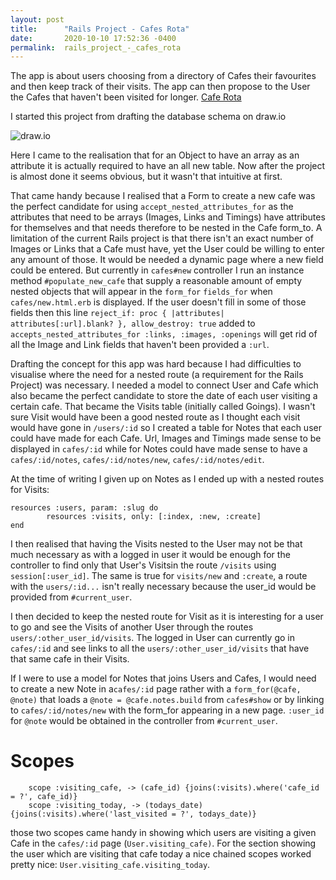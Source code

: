 ```yaml
---
layout: post
title:      "Rails Project - Cafes Rota"
date:       2020-10-10 17:52:36 -0400
permalink:  rails_project_-_cafes_rota
---
```


The app is about users choosing from a directory of Cafes their favourites and then keep track of their visits. 
The app can then propose to the User the Cafes that haven't been visited for longer. [Cafe Rota](https://github.com/AskBid/cafes-rota)

I started this project from drafting the database schema on draw.io

![draw.io](https://i.postimg.cc/tJJsZ3CL/cafes.jpg)

Here I came to the realisation that for an Object to have an array as an attribute it is actually required to have an all new table. Now after the project is almost done it seems obvious, but it wasn't that intuitive at first.

That came handy because I realised that a Form to create a new cafe was the perfect candidate for using `accept_nested_attributes_for` as the attributes that need to be arrays (Images, Links and Timings) have attributes for themselves and that needs therefore to be nested in the Cafe form_to.
A limitation of the current Rails project is that there isn't an exact number of Images or Links that a Cafe must have, yet the User could be willing to enter any amount of those. It would be needed a dynamic page where a new field could be entered. But currently in `cafes#new` controller I run an instance method `#populate_new_cafe` that supply a reasonable amount of empty nested objects that will appear in the `form_for` `fields_for` when `cafes/new.html.erb` is displayed.
If the user doesn't fill in some of those fields then this line `reject_if: proc { |attributes| attributes[:url].blank? }, allow_destroy: true` added to `accepts_nested_attributes_for :links, :images, :openings` will get rid of all the Image and Link fields that haven't been provided a `:url`.

Drafting the concept for this app was hard because I had difficulties to visualise where the need for a nested route (a requirement for the Rails Project) was necessary.
I needed a model to connect User and Cafe which also became the perfect candidate to store the date of each user visiting a certain cafe. That became the Visits table (initially called Goings).
I wasn't sure Visit would have been a good nested route as I thought each visit would have gone in `/users/:id` so I created a table for Notes that each user could have made for each Cafe. 
Url, Images and Timings made sense to be displayed in `cafes/:id` while for Notes could have made sense to have a `cafes/:id/notes`, `cafes/:id/notes/new`, `cafes/:id/notes/edit`.

At the time of writing I given up on Notes as I ended up with a nested routes for Visits:

```
resources :users, param: :slug do
		resources :visits, only: [:index, :new, :create]
end
```

I then realised that having the Visits nested to the User may not be that much necessary as with a logged in user it would be enough for the controller to find only that User's Visitsin the route `/visits` using `session[:user_id]`.
The same is true for `visits/new` and `:create`, a route with the `users/:id...` isn't really necessary because the user_id would be provided from `#current_user`.

I then decided to keep the nested route for Visit as it is interesting for a user to go and see the Visits of another User through the routes `users/:other_user_id/visits`.
The logged in User can currently go in `cafes/:id` and see links to all the `users/:other_user_id/visits` that have that same cafe in their Visits.

If I were to use a model for Notes that joins Users and Cafes, I would need to create a new Note in a`cafes/:id` page  rather with a `form_for(@cafe, @note)` that loads a `@note = @cafe.notes.build` from `cafes#show` or by linking to `cafes/:id/notes/new` with the form_for appearing in a new page.
`:user_id` for `@note` would be obtained in the controller from `#current_user`.

# Scopes
```
	scope :visiting_cafe, -> (cafe_id) {joins(:visits).where('cafe_id = ?', cafe_id)}
	scope :visiting_today, -> (todays_date) {joins(:visits).where('last_visited = ?', todays_date)}
```
those two scopes came handy in  showing which users are visiting a given Cafe in the `cafes/:id` page (`User.visiting_cafe)`.
For the section showing the user which are visiting that cafe today a nice chained scopes worked pretty nice: `User.visiting_cafe.visiting_today`.








